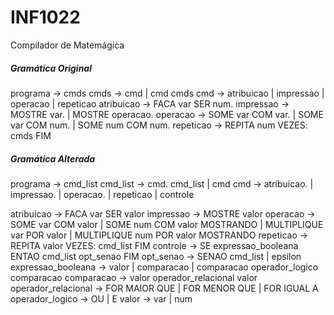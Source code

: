 # INF1022
Compilador de Matemágica

##### Gramática Original

programa            → cmds
cmds                → cmd | cmd cmds
cmd                 → atribuicao | impressao | operacao | repeticao
atribuicao          → FACA var SER num.
impressao           → MOSTRE var. | MOSTRE operacao.
operacao            → SOME var COM var. | SOME var COM num. | SOME num COM num.
repeticao           → REPITA num VEZES: cmds FIM

##### Gramática Alterada

programa            → cmd_list
cmd_list            → cmd. cmd_list | cmd
cmd                 → atribuicao. | impressao. | operacao. | repeticao | controle

atribuicao          → FACA var SER valor
impressao           → MOSTRE valor
operacao            → SOME var COM valor | SOME num COM valor MOSTRANDO | MULTIPLIQUE var POR valor | MULTIPLIQUE num POR valor MOSTRANDO
repeticao           → REPITA valor VEZES: cmd_list FIM
controle            → SE expressao_booleana ENTAO cmd_list opt_senao FIM
opt_senao           → SENAO cmd_list | epsilon
expressao_booleana  → valor | comparacao | comparacao operador_logico comparacao
comparacao          → valor operador_relacional valor 
operador_relacional → FOR MAIOR QUE | FOR MENOR QUE | FOR IGUAL A
operador_logico     → OU | E
valor               → var | num